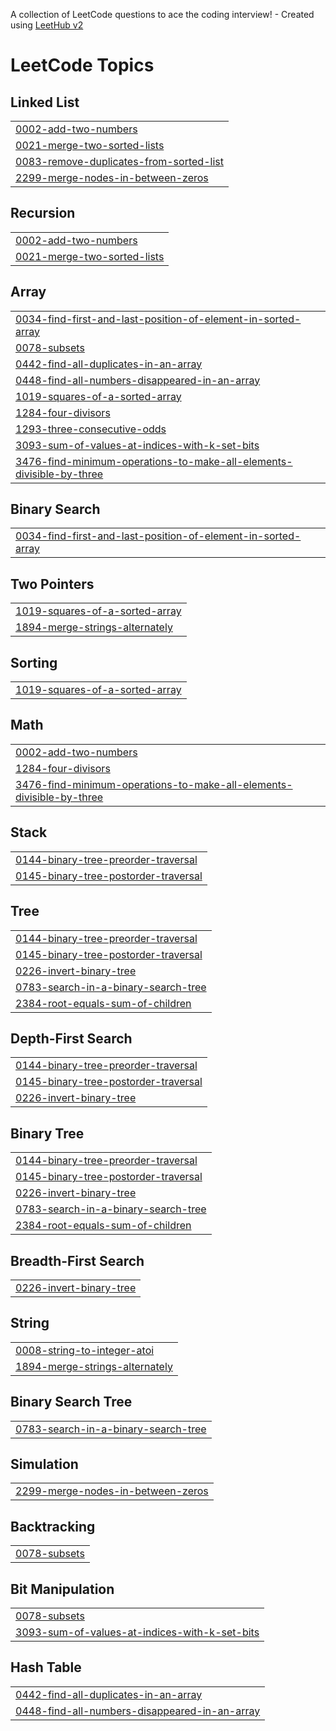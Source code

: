A collection of LeetCode questions to ace the coding interview! - Created using [LeetHub v2](https://github.com/arunbhardwaj/LeetHub-2.0)
<!---LeetCode Topics Start-->
# LeetCode Topics
## Linked List
|  |
| ------- |
| [0002-add-two-numbers](https://github.com/Dhineshkumarprakasam/leetcode-solutions/tree/master/0002-add-two-numbers) |
| [0021-merge-two-sorted-lists](https://github.com/Dhineshkumarprakasam/leetcode-solutions/tree/master/0021-merge-two-sorted-lists) |
| [0083-remove-duplicates-from-sorted-list](https://github.com/Dhineshkumarprakasam/leetcode-solutions/tree/master/0083-remove-duplicates-from-sorted-list) |
| [2299-merge-nodes-in-between-zeros](https://github.com/Dhineshkumarprakasam/leetcode-solutions/tree/master/2299-merge-nodes-in-between-zeros) |
## Recursion
|  |
| ------- |
| [0002-add-two-numbers](https://github.com/Dhineshkumarprakasam/leetcode-solutions/tree/master/0002-add-two-numbers) |
| [0021-merge-two-sorted-lists](https://github.com/Dhineshkumarprakasam/leetcode-solutions/tree/master/0021-merge-two-sorted-lists) |
## Array
|  |
| ------- |
| [0034-find-first-and-last-position-of-element-in-sorted-array](https://github.com/Dhineshkumarprakasam/leetcode-solutions/tree/master/0034-find-first-and-last-position-of-element-in-sorted-array) |
| [0078-subsets](https://github.com/Dhineshkumarprakasam/leetcode-solutions/tree/master/0078-subsets) |
| [0442-find-all-duplicates-in-an-array](https://github.com/Dhineshkumarprakasam/leetcode-solutions/tree/master/0442-find-all-duplicates-in-an-array) |
| [0448-find-all-numbers-disappeared-in-an-array](https://github.com/Dhineshkumarprakasam/leetcode-solutions/tree/master/0448-find-all-numbers-disappeared-in-an-array) |
| [1019-squares-of-a-sorted-array](https://github.com/Dhineshkumarprakasam/leetcode-solutions/tree/master/1019-squares-of-a-sorted-array) |
| [1284-four-divisors](https://github.com/Dhineshkumarprakasam/leetcode-solutions/tree/master/1284-four-divisors) |
| [1293-three-consecutive-odds](https://github.com/Dhineshkumarprakasam/leetcode-solutions/tree/master/1293-three-consecutive-odds) |
| [3093-sum-of-values-at-indices-with-k-set-bits](https://github.com/Dhineshkumarprakasam/leetcode-solutions/tree/master/3093-sum-of-values-at-indices-with-k-set-bits) |
| [3476-find-minimum-operations-to-make-all-elements-divisible-by-three](https://github.com/Dhineshkumarprakasam/leetcode-solutions/tree/master/3476-find-minimum-operations-to-make-all-elements-divisible-by-three) |
## Binary Search
|  |
| ------- |
| [0034-find-first-and-last-position-of-element-in-sorted-array](https://github.com/Dhineshkumarprakasam/leetcode-solutions/tree/master/0034-find-first-and-last-position-of-element-in-sorted-array) |
## Two Pointers
|  |
| ------- |
| [1019-squares-of-a-sorted-array](https://github.com/Dhineshkumarprakasam/leetcode-solutions/tree/master/1019-squares-of-a-sorted-array) |
| [1894-merge-strings-alternately](https://github.com/Dhineshkumarprakasam/leetcode-solutions/tree/master/1894-merge-strings-alternately) |
## Sorting
|  |
| ------- |
| [1019-squares-of-a-sorted-array](https://github.com/Dhineshkumarprakasam/leetcode-solutions/tree/master/1019-squares-of-a-sorted-array) |
## Math
|  |
| ------- |
| [0002-add-two-numbers](https://github.com/Dhineshkumarprakasam/leetcode-solutions/tree/master/0002-add-two-numbers) |
| [1284-four-divisors](https://github.com/Dhineshkumarprakasam/leetcode-solutions/tree/master/1284-four-divisors) |
| [3476-find-minimum-operations-to-make-all-elements-divisible-by-three](https://github.com/Dhineshkumarprakasam/leetcode-solutions/tree/master/3476-find-minimum-operations-to-make-all-elements-divisible-by-three) |
## Stack
|  |
| ------- |
| [0144-binary-tree-preorder-traversal](https://github.com/Dhineshkumarprakasam/leetcode-solutions/tree/master/0144-binary-tree-preorder-traversal) |
| [0145-binary-tree-postorder-traversal](https://github.com/Dhineshkumarprakasam/leetcode-solutions/tree/master/0145-binary-tree-postorder-traversal) |
## Tree
|  |
| ------- |
| [0144-binary-tree-preorder-traversal](https://github.com/Dhineshkumarprakasam/leetcode-solutions/tree/master/0144-binary-tree-preorder-traversal) |
| [0145-binary-tree-postorder-traversal](https://github.com/Dhineshkumarprakasam/leetcode-solutions/tree/master/0145-binary-tree-postorder-traversal) |
| [0226-invert-binary-tree](https://github.com/Dhineshkumarprakasam/leetcode-solutions/tree/master/0226-invert-binary-tree) |
| [0783-search-in-a-binary-search-tree](https://github.com/Dhineshkumarprakasam/leetcode-solutions/tree/master/0783-search-in-a-binary-search-tree) |
| [2384-root-equals-sum-of-children](https://github.com/Dhineshkumarprakasam/leetcode-solutions/tree/master/2384-root-equals-sum-of-children) |
## Depth-First Search
|  |
| ------- |
| [0144-binary-tree-preorder-traversal](https://github.com/Dhineshkumarprakasam/leetcode-solutions/tree/master/0144-binary-tree-preorder-traversal) |
| [0145-binary-tree-postorder-traversal](https://github.com/Dhineshkumarprakasam/leetcode-solutions/tree/master/0145-binary-tree-postorder-traversal) |
| [0226-invert-binary-tree](https://github.com/Dhineshkumarprakasam/leetcode-solutions/tree/master/0226-invert-binary-tree) |
## Binary Tree
|  |
| ------- |
| [0144-binary-tree-preorder-traversal](https://github.com/Dhineshkumarprakasam/leetcode-solutions/tree/master/0144-binary-tree-preorder-traversal) |
| [0145-binary-tree-postorder-traversal](https://github.com/Dhineshkumarprakasam/leetcode-solutions/tree/master/0145-binary-tree-postorder-traversal) |
| [0226-invert-binary-tree](https://github.com/Dhineshkumarprakasam/leetcode-solutions/tree/master/0226-invert-binary-tree) |
| [0783-search-in-a-binary-search-tree](https://github.com/Dhineshkumarprakasam/leetcode-solutions/tree/master/0783-search-in-a-binary-search-tree) |
| [2384-root-equals-sum-of-children](https://github.com/Dhineshkumarprakasam/leetcode-solutions/tree/master/2384-root-equals-sum-of-children) |
## Breadth-First Search
|  |
| ------- |
| [0226-invert-binary-tree](https://github.com/Dhineshkumarprakasam/leetcode-solutions/tree/master/0226-invert-binary-tree) |
## String
|  |
| ------- |
| [0008-string-to-integer-atoi](https://github.com/Dhineshkumarprakasam/leetcode-solutions/tree/master/0008-string-to-integer-atoi) |
| [1894-merge-strings-alternately](https://github.com/Dhineshkumarprakasam/leetcode-solutions/tree/master/1894-merge-strings-alternately) |
## Binary Search Tree
|  |
| ------- |
| [0783-search-in-a-binary-search-tree](https://github.com/Dhineshkumarprakasam/leetcode-solutions/tree/master/0783-search-in-a-binary-search-tree) |
## Simulation
|  |
| ------- |
| [2299-merge-nodes-in-between-zeros](https://github.com/Dhineshkumarprakasam/leetcode-solutions/tree/master/2299-merge-nodes-in-between-zeros) |
## Backtracking
|  |
| ------- |
| [0078-subsets](https://github.com/Dhineshkumarprakasam/leetcode-solutions/tree/master/0078-subsets) |
## Bit Manipulation
|  |
| ------- |
| [0078-subsets](https://github.com/Dhineshkumarprakasam/leetcode-solutions/tree/master/0078-subsets) |
| [3093-sum-of-values-at-indices-with-k-set-bits](https://github.com/Dhineshkumarprakasam/leetcode-solutions/tree/master/3093-sum-of-values-at-indices-with-k-set-bits) |
## Hash Table
|  |
| ------- |
| [0442-find-all-duplicates-in-an-array](https://github.com/Dhineshkumarprakasam/leetcode-solutions/tree/master/0442-find-all-duplicates-in-an-array) |
| [0448-find-all-numbers-disappeared-in-an-array](https://github.com/Dhineshkumarprakasam/leetcode-solutions/tree/master/0448-find-all-numbers-disappeared-in-an-array) |
<!---LeetCode Topics End-->